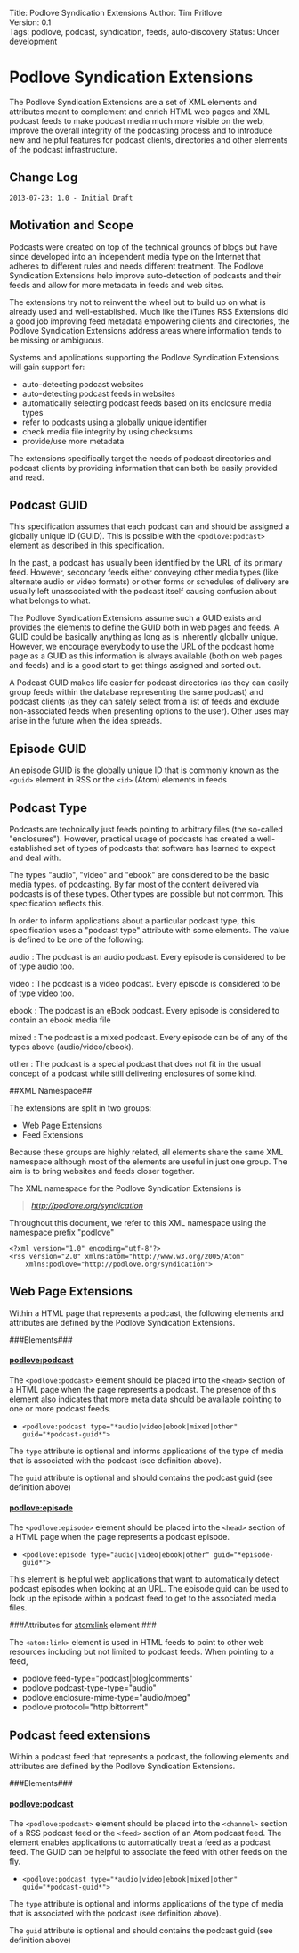 Title: Podlove Syndication Extensions
Author: Tim Pritlove  
Version: 0.1  
Tags: podlove, podcast, syndication, feeds, auto-discovery 
Status: Under development  

# Podlove Syndication Extensions #

The Podlove Syndication Extensions are a set of XML elements and attributes meant to complement and enrich HTML web pages and XML podcast feeds to make podcast media much more visible on the web, improve the overall integrity of the podcasting process and to introduce new and helpful features for podcast clients, directories and other elements of the podcast infrastructure.

## Change Log ##

	2013-07-23: 1.0 - Initial Draft

## Motivation and Scope ##

Podcasts were created on top of the technical grounds of blogs but have since developed into an independent media type on the Internet that adheres to different rules and needs different treatment. The Podlove Syndication Extensions help improve auto-detection of podcasts and their feeds and allow for more metadata in feeds and web sites.

The extensions try not to reinvent the wheel but to build up on what is already used and well-established. Much like the iTunes RSS Extensions did a good job improving feed metadata empowering clients and directories, the Podlove Syndication Extensions address areas where information tends to be missing or ambiguous.

Systems and applications supporting the Podlove Syndication Extensions will gain support for:

* auto-detecting podcast websites
* auto-detecting podcast feeds in websites
* automatically selecting podcast feeds based on its enclosure media types
* refer to podcasts using a globally unique identifier
* check media file integrity by using checksums
* provide/use more metadata

The extensions specifically target the needs of podcast directories and podcast clients by providing information that can both be easily provided and read.

## Podcast GUID ##

This specification assumes that each podcast can and should be assigned a globally unique ID (GUID). This is possible with the `<podlove:podcast>`  element as described in this specification.

In the past, a podcast has usually been identified by the URL of its primary feed. However, secondary feeds either conveying other media types (like alternate audio or video formats) or other forms or schedules of delivery are usually left unassociated with the podcast itself causing confusion about what belongs to what.

The Podlove Syndication Extensions assume such a GUID exists and provides the elements to define the GUID both in web pages and feeds. A GUID could be basically anything as long as is inherently globally unique. However, we encourage everybody to use the URL of the podcast home page as a GUID as this information is always available (both on web pages and feeds) and is a good start to get things assigned and sorted out.

A Podcast GUID makes life easier for podcast directories (as they can easily group feeds within the database representing the same podcast) and podcast clients (as they can safely select from a list of feeds and exclude non-associated feeds when presenting options to the user). Other uses may arise in the future when the idea spreads.


## Episode GUID ##

An episode GUID is the globally unique ID that is commonly known as the `<guid>` element in RSS or the `<id>` (Atom) elements in feeds


## Podcast Type ##

Podcasts are technically just feeds pointing to arbitrary files (the so-called "enclosures"). However, practical usage of podcasts has created a well-established set of types of podcasts that software has learned to expect and deal with.

The types "audio", "video" and "ebook" are considered to be the basic media types. of podcasting. By far most of the content delivered via podcasts is of these types. Other types  are possible but not common. This specification reflects this.

In order to inform applications about a particular podcast type, this specification uses a "podcast type" attribute with some elements. The value is defined to be one of the following:

audio
:    The podcast is an audio podcast. Every episode is considered to be of type audio too.

video
:    The podcast is a video podcast. Every episode is considered to be of type video too.

ebook
:    The podcast is an eBook podcast. Every episode is considered to contain an ebook  media file

mixed
:   The podcast is a mixed podcast. Every episode can be of any of the types above (audio/video/ebook).

other
:     The podcast is a special podcast that does not fit in the usual concept of a podcast while still delivering enclosures of some kind.



##XML Namespace##

The extensions are split in two groups:

* Web Page Extensions
* Feed Extensions

Because these groups are highly related, all elements share the same XML namespace although most of the elements are useful in just one group. The aim is to bring websites and feeds closer together.

The XML namespace for the Podlove Syndication Extensions is

>*http://podlove.org/syndication*

Throughout this document, we refer to this XML namespace using the namespace prefix "podlove"

    <?xml version="1.0" encoding="utf-8"?>
    <rss version="2.0" xmlns:atom="http://www.w3.org/2005/Atom"
        xmlns:podlove="http://podlove.org/syndication">


## Web Page Extensions ##

Within a HTML page that represents a podcast, the following elements and attributes are defined by the Podlove Syndication Extensions.

###Elements###

#### <podlove:podcast> ####

The `<podlove:podcast>` element should be placed into the `<head>` section of a HTML page when the page represents a podcast. The presence of this element also indicates that more meta data should be available pointing to one or more podcast feeds.

* `<podlove:podcast type="*audio|video|ebook|mixed|other" guid="*podcast-guid*">`

The `type` attribute is optional and informs applications of the type of media that is associated with the podcast (see definition above).

The  `guid`  attribute is optional and should contains the podcast guid (see definition above)


#### <podlove:episode> ####

The `<podlove:episode>` element should be placed into the `<head>` section of a HTML page when the page represents a podcast episode.

* `<podlove:episode type="audio|video|ebook|other" guid="*episode-guid*">`

This element is helpful web applications that want to automatically detect podcast episodes when looking at an URL. The episode guid can be used to look up the episode within a podcast feed to get to the associated media files.

###Attributes for <atom:link> element ###

The `<atom:link>` element is used in HTML feeds to point to other web resources including but not limited to podcast feeds. When pointing to a feed, 

* podlove:feed-type="podcast|blog|comments"
* podlove:podcast-type-type="audio"
* podlove:enclosure-mime-type="audio/mpeg"
* podlove:protocol="http|bittorrent"


## Podcast feed extensions ##

Within a podcast feed that represents a podcast, the following elements and attributes are defined by the Podlove Syndication Extensions.

###Elements###

#### <podlove:podcast> ####

The `<podlove:podcast>` element should be placed into the `<channel>` section of a RSS podcast feed or the `<feed>` section of an Atom podcast feed. The element enables applications to automatically treat a feed as a podcast feed. The GUID can be helpful to associate the feed with other feeds on the fly.

* `<podlove:podcast type="*audio|video|ebook|mixed|other" guid="*podcast-guid*">`

The `type` attribute is optional and informs applications of the type of media that is associated with the podcast (see definition above).

The  `guid`  attribute is optional and should contains the podcast guid (see definition above)
